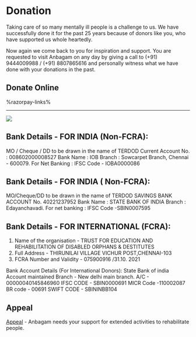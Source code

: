 # Donation

Taking care of so many mentally ill people is a challenge to us. We have successfully done it for the past 25 years because of donors like you, who have supported us whole heartedly.

Now again we come back to you for inspiration and support. You are requested to visit Anbagam on any day by giving a call to (+91) 9444009988 / (+91) 8807865616 and personally witness what we have done with your donations in the past.

</section><section>

# Donate Online

%razorpay-links%

----

<img class="img-fluid img-max-300" src="%url%assets/anbagam-razorpay-qrcode.jpg" />

</section><section>

# Bank Details - FOR INDIA (Non-FCRA):
MO / Cheque / DD to be drawn in the name of TERDOD
Current Account No. : 008602000008527
Bank Name : IOB
Branch : Sowcarpet Branch, Chennai - 600079.
For Net Banking : IFSC Code - IOBA0000086

# Bank Details - FOR INDIA ( Non-FCRA):
MO/Cheque/DD to be drawn in the name of TERDOD
SAVINGS BANK ACCOUNT No. 40221237952
Bank Name : STATE BANK OF INDIA
Branch : Edayanchavadi.
For net banking : IFSC Code -SBIN0007595

</section><section>

# Bank Details - FOR INTERNATIONAL (FCRA):
1. Name of the organisation - TRUST FOR EDUCATION AND REHABILITATION OF DISABLED ORPHANS & DESTITUTES
2. Full Address - THIRUNILAI VILLAGE VICHUR POST,CHENNAI-103
3. FCRA Number and Validity - 075900916 /31.10. 2021

Bank Account Details (For International Donors):
State Bank of india
Account maintained Branch -  New delhi main branch.
A/C - 00000040145846960
IFSC CODE - SBIN0000691
MICR Code -110002087
BR code - 00691
SWIFT CODE - SBININBB104

</section><section>

# Appeal

[Appeal](../appeal/) - Anbagam needs your support for extended activities to rehabilitate people.
